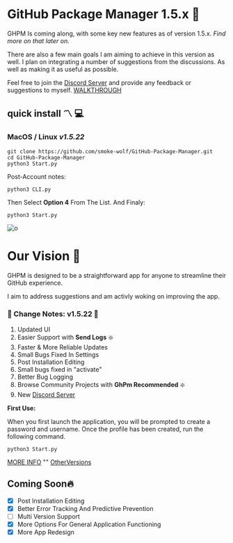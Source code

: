 
# GitHub Package Manager  1.5.x :low_brightness:

GHPM Is coming along, with some key new features as of version 1.5.x. *Find more on that later on.*

There are also a few main goals I am aiming to achieve in this version as well.  I plan on integrating a number of suggestions from the discussions.  As well as making it as useful as possible.

Feel free to join the [Discord Server](https://discord.gg/dSQTDq39c)  and provide any feedback or suggestions to myself.
[WALKTHROUGH](https://github.com/smoke-wolf/GitHub-Package-Manager/blob/INFO/WALKTHROUGH.md)

## quick install :part_alternation_mark: :computer:

### MacOS / Linux *v1.5.22*
	git clone https://github.com/smoke-wolf/GitHub-Package-Manager.git
	cd GitHub-Package-Manager
	python3 Start.py
	
Post-Account notes:

    python3 CLI.py
Then Select **Option 4** From The List.
And Finaly: 

    python3 Start.py

![o](https://github.com/smoke-wolf/GitHub-Package-Manager/blob/INFO/ezgif.com-video-to-gif.gif?raw=true)


# Our Vision :stars:
GHPM is designed to be a straightforward app for anyone to streamline their GitHub experience. 

I aim to address suggestions and am activly woking on improving the app.



### :currency_exchange: Change Notes: v1.5.22 :currency_exchange:

 

 1. Updated UI
 2. Easier Support with **Send Logs**  :sparkle:
 3. Faster & More Reliable Updates
 4. Small Bugs Fixed In Settings
 5. Post Installation Editing
 6. Small bugs fixed in "activate" 
 7. Better Bug Logging
 8. Browse Community Projects with **GhPm Recommended**  :sparkle:
 9. New [Discord Server](https://discord.gg/dSQTDq39c) 



	
**First Use:**

When you first launch the application, you will be prompted to create a password and username. Once the profile has been created, run the following command.

	python3 Start.py


[MORE INFO](https://raw.githubusercontent.com/smoke-wolf/GitHub-Package-Manager/main/System/Cache/System/ErrorLog/Errors) "" [OtherVersions](https://github.com/smoke-wolf/GitHub-Package-Manager/blob/INFO/README.md)

## Coming Soon:fire:

 

 - [X] Post Installation Editing
 - [x] Better Error Tracking And Predictive Prevention
 - [ ] Multi Version Support 
 - [X] More Options For General Application Functioning
 - [x] More App Redesign
